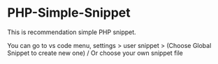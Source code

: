 # PHP-Simple-Snippet
This is recommendation simple PHP snippet.

You can go to vs code menu, settings > user snippet > (Choose Global Snippet to create new one) / Or choose your own snippet file
